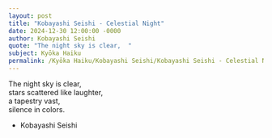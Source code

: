 ```yaml
---
layout: post
title: "Kobayashi Seishi - Celestial Night"
date: 2024-12-30 12:00:00 -0000
author: Kobayashi Seishi
quote: "The night sky is clear,  "
subject: Kyōka Haiku
permalink: /Kyōka Haiku/Kobayashi Seishi/Kobayashi Seishi - Celestial Night
---
```


The night sky is clear,  
stars scattered like laughter,  
a tapestry vast,  
silence in colors.

- Kobayashi Seishi

